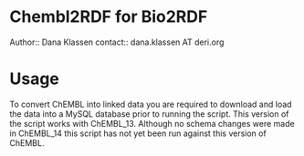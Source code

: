 Chembl2RDF for Bio2RDF
=======================

Author:: Dana Klassen
contact:: dana.klassen AT deri.org

Usage
=====

To convert ChEMBL into linked data you are required to download and load the data into a MySQL
database prior to running the script. This version of the script works with ChEMBL_13. Although no schema changes were made in ChEMBL_14 this script has not yet been run against this version of ChEMBL.
